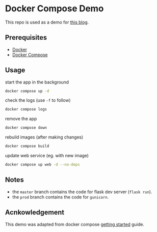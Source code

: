 # Docker Compose Demo

This repo is used as a demo for [this blog](https://techmormo.com/posts/what-is-docker-compose/).
## Prerequisites

- [Docker](https://docs.docker.com/engine/install/)
- [Docker Compose](https://docs.docker.com/compose/install/)

## Usage

start the app in the background

```sh
docker compose up -d
```

check the logs (use `-f` to follow)

```sh
docker compose logs
```

remove the app

```sh
docker compose down
```

rebuild images (after making changes)

```sh
docker compose build
```

update web service (eg. with new image)

```sh
docker compose up web -d --no-deps
```

## Notes

- the `master` branch contains the code for flask dev server (`flask run`).
- the `prod` branch contains the code for `gunicorn`.

## Acnkowledgement

This demo was adapted from docker compose [getting started](https://docs.docker.com/compose/gettingstarted/) guide.
